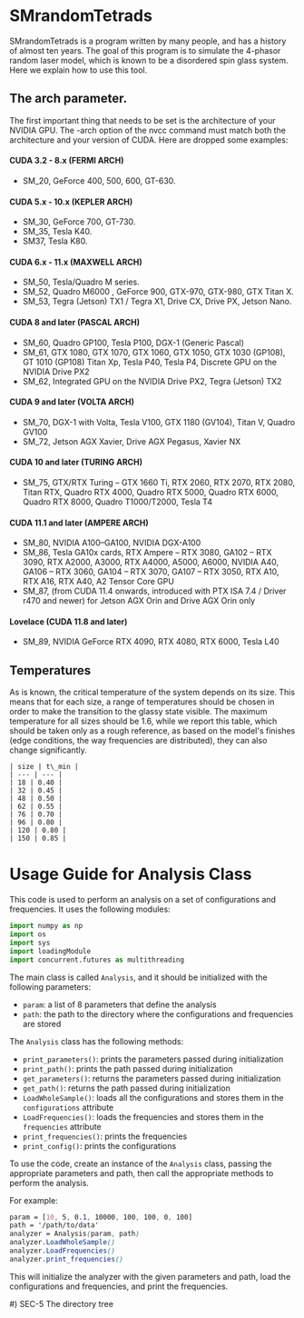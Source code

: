 SMrandomTetrads
===============

SMrandomTetrads is a program written by many people, and has a history of almost ten years. The goal of this program is to simulate the 4-phasor random laser model, which is known to be a disordered spin glass system. Here we explain how to use this tool.

The arch parameter.
-------------------

The first important thing that needs to be set is the architecture of your NVIDIA GPU. The -arch option of the nvcc command must match both the architecture and your version of CUDA. Here are dropped some examples:

#### CUDA 3.2 - 8.x (FERMI ARCH)

*   SM\_20, GeForce 400, 500, 600, GT-630.

#### CUDA 5.x - 10.x (KEPLER ARCH)

*   SM\_30, GeForce 700, GT-730.
*   SM\_35, Tesla K40.
*   SM37, Tesla K80.

#### CUDA 6.x - 11.x (MAXWELL ARCH)

*   SM\_50, Tesla/Quadro M series.
*   SM\_52, Quadro M6000 , GeForce 900, GTX-970, GTX-980, GTX Titan X.
*   SM\_53, Tegra (Jetson) TX1 / Tegra X1, Drive CX, Drive PX, Jetson Nano.

#### CUDA 8 and later (PASCAL ARCH)

*   SM\_60, Quadro GP100, Tesla P100, DGX-1 (Generic Pascal)
*   SM\_61, GTX 1080, GTX 1070, GTX 1060, GTX 1050, GTX 1030 (GP108), GT 1010 (GP108) Titan Xp, Tesla P40, Tesla P4, Discrete GPU on the NVIDIA Drive PX2
*   SM\_62, Integrated GPU on the NVIDIA Drive PX2, Tegra (Jetson) TX2

#### CUDA 9 and later (VOLTA ARCH)

*   SM\_70, DGX-1 with Volta, Tesla V100, GTX 1180 (GV104), Titan V, Quadro GV100
*   SM\_72, Jetson AGX Xavier, Drive AGX Pegasus, Xavier NX

#### CUDA 10 and later (TURING ARCH)

*   SM\_75, GTX/RTX Turing – GTX 1660 Ti, RTX 2060, RTX 2070, RTX 2080, Titan RTX, Quadro RTX 4000, Quadro RTX 5000, Quadro RTX 6000, Quadro RTX 8000, Quadro T1000/T2000, Tesla T4

#### CUDA 11.1 and later (AMPERE ARCH)

*   SM\_80, NVIDIA A100–GA100, NVIDIA DGX-A100
*   SM\_86, Tesla GA10x cards, RTX Ampere – RTX 3080, GA102 – RTX 3090, RTX A2000, A3000, RTX A4000, A5000, A6000, NVIDIA A40, GA106 – RTX 3060, GA104 – RTX 3070, GA107 – RTX 3050, RTX A10, RTX A16, RTX A40, A2 Tensor Core GPU
*   SM\_87, (from CUDA 11.4 onwards, introduced with PTX ISA 7.4 / Driver r470 and newer) for Jetson AGX Orin and Drive AGX Orin only

#### Lovelace (CUDA 11.8 and later)

*   SM\_89, NVIDIA GeForce RTX 4090, RTX 4080, RTX 6000, Tesla L40

Temperatures
------------

As is known, the critical temperature of the system depends on its size. This means that for each size, a range of temperatures should be chosen in order to make the transition to the glassy state visible. The maximum temperature for all sizes should be 1.6, while we report this table, which should be taken only as a rough reference, as based on the model's finishes (edge conditions, the way frequencies are distributed), they can also change significantly.

```
| size | t\_min |
| --- | --- |
| 18 | 0.40 |
| 32 | 0.45 |
| 48 | 0.50 |
| 62 | 0.55 |
| 76 | 0.70 |
| 96 | 0.80 |
| 120 | 0.80 |
| 150 | 0.85 |
```



Usage Guide for Analysis Class
==============================

This code is used to perform an analysis on a set of configurations and frequencies. It uses the following modules:

```python
import numpy as np
import os
import sys
import loadingModule 
import concurrent.futures as multithreading
```

The main class is called `Analysis`, and it should be initialized with the following parameters:

*   `param`: a list of 8 parameters that define the analysis
*   `path`: the path to the directory where the configurations and frequencies are stored

The `Analysis` class has the following methods:

*   `print_parameters()`: prints the parameters passed during initialization
*   `print_path()`: prints the path passed during initialization
*   `get_parameters()`: returns the parameters passed during initialization
*   `get_path()`: returns the path passed during initialization
*   `LoadWholeSample()`: loads all the configurations and stores them in the `configurations` attribute
*   `LoadFrequencies()`: loads the frequencies and stores them in the `frequencies` attribute
*   `print_frequencies()`: prints the frequencies
*   `print_config()`: prints the configurations

To use the code, create an instance of the `Analysis` class, passing the appropriate parameters and path, then call the appropriate methods to perform the analysis.

For example:

```scss
param = [10, 5, 0.1, 10000, 100, 100, 0, 100]
path = '/path/to/data'
analyzer = Analysis(param, path)
analyzer.LoadWholeSample()
analyzer.LoadFrequencies()
analyzer.print_frequencies()
```

This will initialize the analyzer with the given parameters and path, load the configurations and frequencies, and print the frequencies.

#) SEC-5 The directory tree





   
